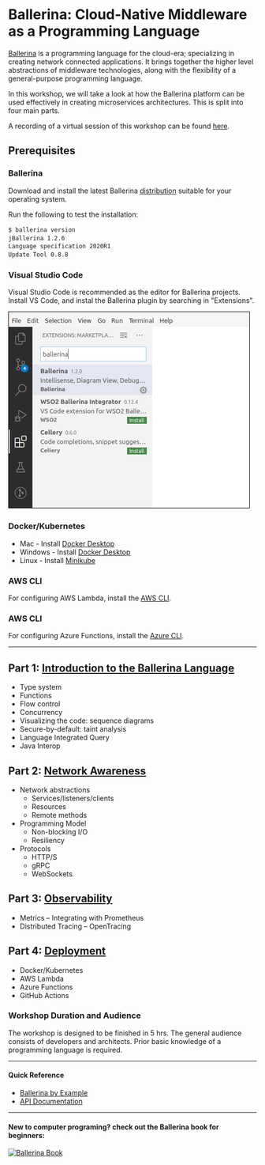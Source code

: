 # Ballerina: Cloud-Native Middleware as a Programming Language

[Ballerina](http://ballerina.io) is a programming language for the cloud-era; specializing in creating network connected applications. It brings together the higher level abstractions of middleware technologies, along with the flexibility of a general-purpose programming language. 

In this workshop, we will take a look at how the Ballerina platform can be used effectively in creating microservices architectures. This is split into four main parts. 

A recording of a virtual session of this workshop can be found [here](https://www.youtube.com/watch?v=NFFbSRnzg3k).

## Prerequisites

### Ballerina
Download and install the latest Ballerina [distribution](https://ballerina.io/downloads/) suitable for your operating system. 

Run the following to test the installation:

```bash
$ ballerina version
jBallerina 1.2.6
Language specification 2020R1
Update Tool 0.8.8
```

### Visual Studio Code
Visual Studio Code is recommended as the editor for Ballerina projects. Install VS Code, and instal the Ballerina plugin by searching in "Extensions". 

![VS Code Ballerina](images/vs-code-ballerina.png)

### Docker/Kubernetes
- Mac - Install [Docker Desktop](https://store.docker.com/editions/community/docker-ce-desktop-mac)
- Windows - Install [Docker Desktop](https://store.docker.com/editions/community/docker-ce-desktop-windows)
- Linux - Install [Minikube](https://github.com/kubernetes/minikube)

### AWS CLI
For configuring AWS Lambda, install the [AWS CLI](https://docs.aws.amazon.com/cli/latest/userguide/install-cliv2.html). 

### AWS CLI
For configuring Azure Functions, install the [Azure CLI](https://docs.microsoft.com/en-us/cli/azure/install-azure-cli?view=azure-cli-latest). 

---

## Part 1: [Introduction to the Ballerina Language](./part1)
- Type system
- Functions
- Flow control
- Concurrency
- Visualizing the code: sequence diagrams
- Secure-by-default: taint analysis
- Language Integrated Query
- Java Interop

## Part 2: [Network Awareness](./part2)
- Network abstractions
  - Services/listeners/clients
  - Resources
  - Remote methods
- Programming Model
  - Non-blocking I/O
  - Resiliency
- Protocols
  - HTTP/S
  - gRPC
  - WebSockets

## Part 3: [Observability](./part3)
- Metrics – Integrating with Prometheus
- Distributed Tracing – OpenTracing

## Part 4: [Deployment](./part4)
- Docker/Kubernetes
- AWS Lambda
- Azure Functions
- GitHub Actions

### Workshop Duration and Audience
The workshop is designed to be finished in 5 hrs. The general audience consists of developers and architects. Prior basic knowledge of a programming language is required. 

---

#### Quick Reference
 - [Ballerina by Example](https://ballerina.io/learn/by-example/)
 - [API Documentation](https://ballerina.io/learn/api-docs/ballerina/)
---

#### New to computer programing? check out the Ballerina book for beginners:
[![Ballerina Book](https://images-na.ssl-images-amazon.com/images/I/41r9swbGcXL._SX348_BO1,204,203,200_.jpg)](https://www.amazon.com/Beginning-Ballerina-Programming-Novice-Professional/dp/1484251385/)

